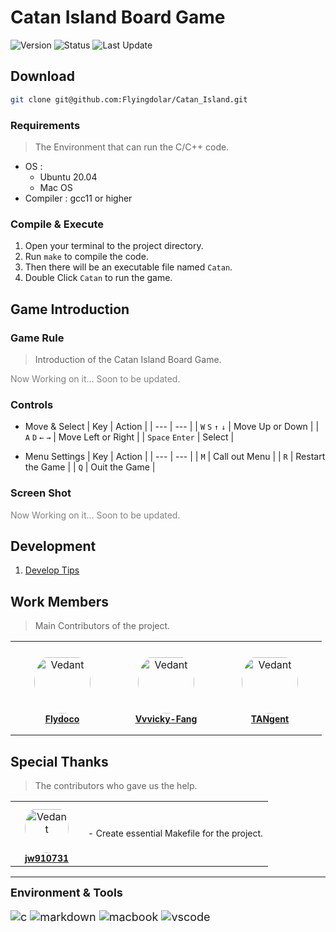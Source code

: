# Catan Island Board Game

![Version](https://img.shields.io/badge/version-0.0.1-lightblue.svg?style=for-the-badge&labelColor=5588aa)
![Status](https://img.shields.io/badge/status-In_Progress-ffddaa.svg?style=for-the-badge&labelColor=c97555)
![Last Update](https://img.shields.io/badge/Last_Update-2023/05/01-eee999?style=for-the-badge&labelColor=green)

## Download

```bash
git clone git@github.com:Flyingdolar/Catan_Island.git
```

### Requirements

> The Environment that can run the C/C++ code.

- OS :
  - Ubuntu 20.04
  - Mac OS
- Compiler : gcc11 or higher

### Compile & Execute

1. Open your terminal to the project directory.
2. Run `make` to compile the code.
3. Then there will be an executable file named `Catan`.
4. Double Click `Catan` to run the game.

## Game Introduction

### Game Rule

> Introduction of the Catan Island Board Game.

<div style="color: gray">Now Working on it... Soon to be updated.</div>

### Controls

- Move & Select
    | Key | Action |
    |   ---   |    ---    |
    | `W` `S` `↑` `↓` |  Move Up or Down  |
    | `A` `D` `←` `→` | Move Left or Right |
    | `Space` `Enter` | Select |

- Menu Settings
    | Key |       Action      |
    | --- |        ---        |
    | `M` |   Call out Menu   |
    | `R` |  Restart the Game |
    | `Q` |   Ouit the Game   |

### Screen Shot

<div style="color: gray">Now Working on it... Soon to be updated.</div>

## Development

1. [Develop Tips](DEV_TIPS.md)

## Work Members

> Main Contributors of the project.

<table>
<td align="center" style="word-wrap: break-word; width: 150.0; height: 150.0">
    <a href=https://github.com/Flyingdolar>
        <img src=https://avatars.githubusercontent.com/u/31057818?v=4 width="90;"  style="border-radius:50%;align-items:center;justify-content:center;overflow:hidden;padding-top:10px" alt=Vedant Chainani/>
        <br />
        <div style="font-size:14px"><b>Flydoco</b></div>
    </a>
</td>
<td align="center" style="word-wrap: break-word; width: 150.0; height: 150.0">
    <a href=https://github.com/Vvvicky-Fang>
        <img src=https://avatars.githubusercontent.com/u/121799654?v=4 width="90;"  style="border-radius:50%;align-items:center;justify-content:center;overflow:hidden;padding-top:10px" alt=Vedant Chainani/>
        <br />
        <div style="font-size:14px"><b>Vvvicky-Fang</b></div>
    </a>
</td>
<td align="center" style="word-wrap: break-word; width: 150.0; height: 150.0">
    <a href=https://github.com/TANgent1010>
        <img src=https://avatars.githubusercontent.com/u/115709368?v=4 width="90;"  style="border-radius:50%;align-items:center;justify-content:center;overflow:hidden;padding-top:10px" alt=Vedant Chainani/>
        <br />
        <div style="font-size:14px"><b>TANgent</b></div>
    </a>
</td>
</table>

## Special Thanks

> The contributors who gave us the help.

<table>
<td align="center" style="word-wrap: break-word; width: 100.0; height: 100.0">
    <a href=https://github.com/jw910731>
        <img src=https://avatars.githubusercontent.com/u/16759389?v=4 width="70;"  style="border-radius:50%;align-items:center;justify-content:center;overflow:hidden;padding-top:10px" alt=Vedant Chainani/>
        <br />
        <div style="font-size:14px"><b>jw910731</b></div>
    </a>
</td>
<td align="left" style="word-wrap: break-word; width: full; height: 100.0">
    <div style="font-size:14px">- Create essential Makefile for the project.</div>
</td>
</table>

---
<div style="font-size:18px"><b>
Environment & Tools

</b><div>

![c](https://img.shields.io/badge/C-02599C?style=for-the-badge&logo=c&logoColor=white)
![markdown](https://img.shields.io/badge/Markdown-333?style=for-the-badge&logo=markdown)
![macbook](https://img.shields.io/badge/MacOS-999999?style=for-the-badge&logo=apple)
![vscode](https://img.shields.io/badge/Visual_Studio_Code-0078D4?style=for-the-badge&logo=visual%20studio%20code)
